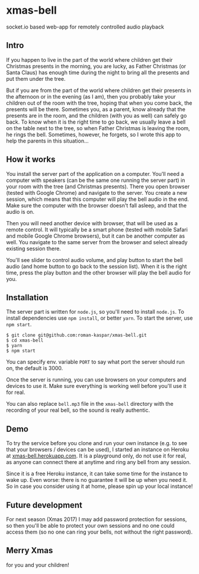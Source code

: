 # xmas-bell
socket.io based web-app for remotely controlled audio playback

## Intro

If you happen to live in the part of the world where children get their Christmas presents in the morning, you are lucky, as Father Christmas (or Santa Claus) has enough time during the night to bring all the presents and put them under the tree.

But if you are from the part of the world where children get their presents in the afternoon or in the evening (as I am), then you probably take your children out of the room with the tree, hoping that when you come back, the presents will be there. Sometimes you, as a parent, know already that the presents are in the room, and the children (with you as well) can safely go back. To know when it is the right time to go back, we usually leave a bell on the table next to the tree, so when Father Christmas is leaving the room, he rings the bell. Sometimes, however, he forgets, so I wrote this app to help the parents in this situation...

## How it works

You install the server part of the application on a computer. You'll need a computer with speakers (can be the same one running the server part) in your room with the tree (and Christmas presents). There you open browser (tested with Google Chrome) and navigate to the server. You create a new session, which means that this computer will play the bell audio in the end. Make sure the computer with the browser doesn't fall asleep, and that the audio is on.

Then you will need another device with browser, that will be used as a remote control. It will typically be a smart phone (tested with mobile Safari and mobile Google Chrome browsers), but it can be another computer as well. You navigate to the same server from the browser and select already existing session there.

You'll see slider to control audio volume, and play button to start the bell audio (and home button to go back to the session list). When it is the right time, press the play button and the other browser will play the bell audio for you.

## Installation

The server part is written for `node.js`, so you'll need to install `node.js`. To install dependencies use `npm install`, or better `yarn`. To start the server, use `npm start`.

```
$ git clone git@github.com:roman-kaspar/xmas-bell.git
$ cd xmas-bell
$ yarn
$ npm start
```

You can specify env. variable `PORT` to say what port the server should run on, the default is 3000.

Once the server is running, you can use browsers on your computers and devices to use it. Make sure everything is working well before you'll use it for real.

You can also replace `bell.mp3` file in the `xmas-bell` directory with the recording of your real bell, so the sound is really authentic.

## Demo

To try the service before you clone and run your own instance (e.g. to see that your browsers / devices can be used), I started an instance on Heroku at [xmas-bell.herokuapp.com](https://xmas-bell.herokuapp.com/). It is a playground only, do not use it for real, as anyone can connect there at anytime and ring any bell from any session.

Since it is a free Heroku instance, it can take some time for the instance to wake up. Even worse: there is no guarantee it will be up when you need it. So in case you consider using it at home, please spin up your local instance!

## Future development

For next season (Xmas 2017) I may add password protection for sessions, so then you'll be able to protect your own sessions and no one could access them (so no one can ring your bells, not without the right password).


## Merry Xmas

for you and your children!
